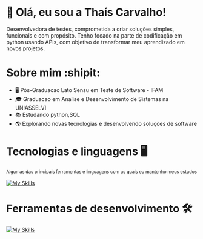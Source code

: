 # :purple_heart: Olá, eu sou a Thaís Carvalho!

Desenvolvedora de testes, comprometida a criar soluções simples, funcionais e com propósito.
Tenho focado na parte de codificação em python usando APIs, com objetivo de transformar meu aprendizado em novos projetos.

# Sobre mim :shipit:
* :desktop_computer: Pós-Graduacao Lato Sensu em Teste de Software - IFAM
* :mortar_board: Graduacao em Analise e Desenvolvimento de Sistemas na UNIASSELVI
* :books: Estudando python,SQL
* :earth_americas: Explorando novas tecnologias e desenvolvendo soluções de software


# Tecnologias e linguagens :desktop_computer:

<sup>Algumas das principais ferramentas e linguagens com as quais eu mantenho meus estudos 

[![My Skills](https://skillicons.dev/icons?i=python,css,r,regex,html,cpp,c&theme=dark&perline=15)](https://skillicons.dev)

# Ferramentas de desenvolvimento :hammer_and_wrench:

[![My Skills](https://skillicons.dev/icons?i=mysql,postgresql,vscode,git,github&theme=dark&perline=15)](https://skillicons.dev)
